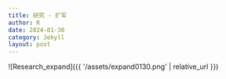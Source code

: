 ```yaml
---
title: 研究 - 扩军
author: R
date: 2024-01-30
category: Jekyll
layout: post
---
```


![Research_expand]({{ '/assets/expand0130.png' | relative_url }})

